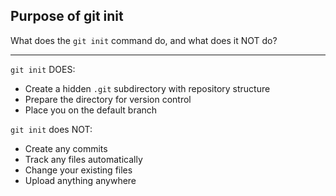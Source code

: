 ## Purpose of git init

What does the `git init` command do, and what does it NOT do?

---

`git init` DOES:
- Create a hidden `.git` subdirectory with repository structure
- Prepare the directory for version control
- Place you on the default branch

`git init` does NOT:
- Create any commits
- Track any files automatically
- Change your existing files
- Upload anything anywhere

